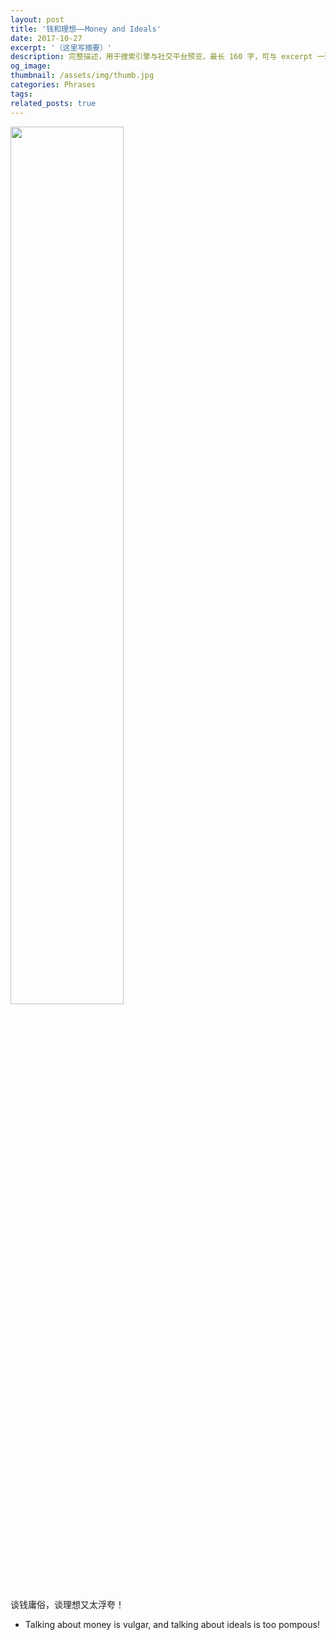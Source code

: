 ```yaml
---
layout: post
title: '钱和理想——Money and Ideals'
date: 2017-10-27
excerpt: '（这里写摘要）'
description: 完整描述，用于搜索引擎与社交平台预览，最长 160 字，可与 excerpt 一致
og_image: 
thumbnail: /assets/img/thumb.jpg
categories: Phrases
tags: 
related_posts: true
---
```


<img src="{{ '/assets/img/blog/xxxxxxxx' | relative_url }}" style="width:60%;">

谈钱庸俗，谈理想又太浮夸！

- Talking about money is vulgar, and talking about ideals is too pompous!